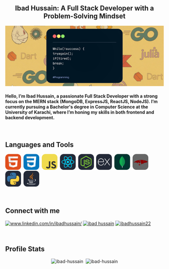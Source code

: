 <h2 align="center">Ibad Hussain: A Full Stack Developer with a Problem-Solving Mindset</h2>

![Banner](./assets/banner.png)

<h4>Hello, I’m Ibad Hussain, a passionate Full Stack Developer with a strong focus on the MERN stack (MongoDB, ExpressJS, ReactJS, NodeJS). I’m currently pursuing a Bachelor's degree in Computer Science at the University of Karachi, where I’m honing my skills in both frontend and backend development.</h4>

<br>

## Languages and Tools
<p align="left">
    <img src="./assets/html.png" width="50px" />&nbsp;
    <img src="./assets/css.png" width="50px" />&nbsp;
    <img src="./assets/javascript.png" width="50px" />&nbsp;
    <img src="./assets/reactjs.png" width="50px" />&nbsp;
    <img src="./assets/nodejs.png" width="50px" />&nbsp;
    <img src="./assets/expressjs.png" width="50px" />&nbsp;
    <img src="./assets/mongodb.png" width="50px" />&nbsp;
    <img src="./assets/mongoose.png" width="50px" />&nbsp;
    <img src="./assets/python.png" width="50px" />&nbsp;
    <img src="./assets/java.png" width="50px" />
</p>

<br>

## Connect with me
<p align="left">
    <a href="https://linkedin.com/in/ibadhussain/" target="blank"><img align="center" src="https://raw.githubusercontent.com/rahuldkjain/github-profile-readme-generator/master/src/images/icons/Social/linked-in-alt.svg" alt="www.linkedin.com/in/ibadhussain/" height="30" width="40" /></a>
    <a href="https://www.facebook.com/share/161mizmCH4/?mibextid=qi2Omg" target="blank"><img align="center" src="https://raw.githubusercontent.com/rahuldkjain/github-profile-readme-generator/master/src/images/icons/Social/facebook.svg" alt="ibad hussain" height="30" width="40" /></a>
    <a href="https://instagram.com/ibadhussain22" target="blank"><img align="center" src="https://raw.githubusercontent.com/rahuldkjain/github-profile-readme-generator/master/src/images/icons/Social/instagram.svg" alt="ibadhussain22" height="30" width="40" /></a>
</p>

<br>

## Profile Stats
<div align="center">
    <img src="https://github-readme-streak-stats.herokuapp.com/?user=ibad-hussain&theme=dark" alt="ibad-hussain" />&nbsp;
    <img src="https://github-readme-stats.vercel.app/api/top-langs?username=ibad-hussain&show_icons=true&locale=en&layout=compact&theme=dark" alt="ibad-hussain" />
</div>